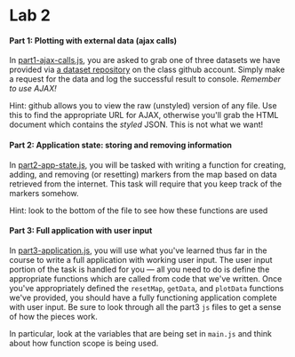 # Lab 2

#### Part 1: Plotting with external data (ajax calls)

In [part1-ajax-calls.js](js/part1-ajax-calls.js), you are asked to grab
one of three datasets we have provided via [a dataset
repository](https://github.com/CPLN692-MUSA611-Open-Source-GIS/datasets/tree/master/json)
on the class github account. Simply make a request for the data and
log the successful result to console. *Remember to use AJAX!*

Hint: github allows you to view the raw (unstyled) version of any file. Use this
to find the appropriate URL for AJAX, otherwise you'll grab the HTML document
which contains the *styled* JSON. This is not what we want!


#### Part 2: Application state: storing and removing information

In [part2-app-state.js](js/part2-app-state.js), you will be
tasked with writing a function for creating, adding, and removing (or
resetting) markers from the map based on data retrieved from the internet.
This task will require that you keep track of the markers somehow.

Hint: look to the bottom of the file to see how these functions are used

#### Part 3: Full application with user input

In [part3-application.js](js/part3-application.js), you will use
what you've learned thus far in the course to write a full application
with working user input. The user input portion of the task is handled
for you — all you need to do is define the appropriate functions which
are called from code that we've written. Once you've appropriately
defined the `resetMap`, `getData`, and `plotData` functions we've
provided, you should have a fully functioning application complete with
user input. Be sure to look through all the part3 `js` files to get a
sense of how the pieces work.

In particular, look at the variables that are being set in `main.js` and
think about how function scope is being used.

